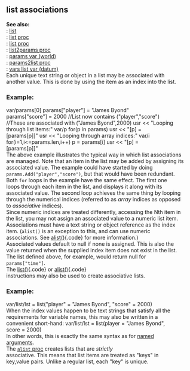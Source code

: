 ## list associations    
**See also:**    
:   [list](/list)    
:   [list proc](/proc/list)    
:   [list proc](/proc/alist)    
:   [list2params proc](/proc/list2params)    
:   [params var (world)](/world/var/params)    
:   [params2list proc](/proc/params2list)    
:   [vars list var (datum)](/datum/var/vars)    
Each unique text string or object in a list may be associated with    
another value. This is done by using the item as an index into the list.    
### Example:    
var/params\[0\] params\[\"player\"\] = \"James Byond\"    
params\[\"score\"\] = 2000 //List now contains (\"player\",\"score\")    
//These are associated with (\"James Byond\",2000) usr \<\< \"Looping    
through list items:\" var/p for(p in params) usr \<\< \"\[p\] =    
\[params\[p\]\]\" usr \<\< \"Looping through array indices:\" var/i    
for(i=1,i\<=params.len,i++) p = params\[i\] usr \<\< \"\[p\] =    
\[params\[p\]\]\"    
The above example illustrates the typical way in which list associations    
are managed. Note that an item in the list may be added by assigning its    
associated value. The example could have started by doing    
`params.Add("player","score")`, but that would have been redundant.    
Both `for` loops in the example have the same effect. The first one    
loops through each item in the list, and displays it along with its    
associated value. The second loop achieves the same thing by looping    
through the numerical indices (referred to as *array* indices as opposed    
to *associative* indices).    
Since numeric indices are treated differently, accessing the Nth item in    
the list, you may not assign an associated value to a numeric list item.    
Associations must have a text string or object reference as the index    
item. (`alist()` is an exception to this, and can use numeric    
associations. See [alist()](/list/alist){.code} for more information.)    
Associated values default to null if none is assigned. This is also the    
value returned when the supplied index item does not exist in the list.    
The list defined above, for example, would return null for    
`params["time"]`.    
The [list()](/proc/list){.code} or [alist()](/proc/alist){.code}    
instructions may also be used to create associative lists.    
### Example:    
var/list/lst = list(\"player\" = \"James Byond\", \"score\" = 2000)    
When the index values happen to be text strings that satisfy all the    
requirements for variable names, this may also be written in a    
convenient short-hand: var/list/lst = list(player = \"James Byond\",    
score = 2000)    
In other words, this is exactly the same syntax as for [named    
arguments](/proc/arguments/named).    
The [`alist` proc](/proc/alist) creates lists that are *strictly*    
associative. This means that list items are treated as \"keys\" in    
key,value pairs. Unlike a regular list, each \"key\" is unique.  